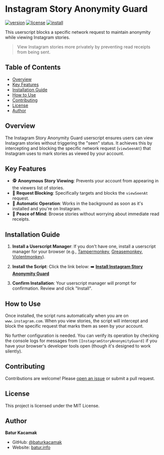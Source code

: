 # Instagram Story Anonymity Guard

[![version](https://img.shields.io/badge/version-1.1.0-blue.svg)](meta.json)
[![license](https://img.shields.io/badge/license-MIT-green.svg)](LICENSE)
[![install](https://img.shields.io/badge/install%20directly-userscript-brightgreen.svg)](https://github.com/baturkacamak/user-scripts/raw/master/userscripts/instagram-story-anonymity-guard/instagram-story-anonymity-guard.user.js)

This userscript blocks a specific network request to maintain anonymity while viewing Instagram stories.

> View Instagram stories more privately by preventing read receipts from being sent.

## Table of Contents

- [Overview](#overview)
- [Key Features](#key-features)
- [Installation Guide](#installation-guide)
- [How to Use](#how-to-use)
- [Contributing](#contributing)
- [License](#license)
- [Author](#author)

## Overview

The Instagram Story Anonymity Guard userscript ensures users can view Instagram stories without triggering the "seen" status. It achieves this by intercepting and blocking the specific network request (`viewSeenAt`) that Instagram uses to mark stories as viewed by your account.

## Key Features

-   🕵️ **Anonymous Story Viewing**: Prevents your account from appearing in the viewers list of stories.
-   🚫 **Request Blocking**: Specifically targets and blocks the `viewSeenAt` request.
-   🚀 **Automatic Operation**: Works in the background as soon as it's installed and you're on Instagram.
-   🧘 **Peace of Mind**: Browse stories without worrying about immediate read receipts.

## Installation Guide

1.  **Install a Userscript Manager**:
    If you don't have one, install a userscript manager for your browser (e.g., [Tampermonkey](https://tampermonkey.net/), [Greasemonkey](https://www.greasespot.net/), [Violentmonkey](https://violentmonkey.github.io/)).

2.  **Install the Script**:
    Click the link below:
    ➡️ **[Install Instagram Story Anonymity Guard](https://github.com/baturkacamak/user-scripts/raw/master/userscripts/instagram-story-anonymity-guard/instagram-story-anonymity-guard.user.js)**

3.  **Confirm Installation**:
    Your userscript manager will prompt for confirmation. Review and click "Install".

## How to Use

Once installed, the script runs automatically when you are on `www.instagram.com`. When you view stories, the script will intercept and block the specific request that marks them as seen by your account.

No further configuration is needed. You can verify its operation by checking the console logs for messages from `[InstagramStoryAnonymityGuard]` if you have your browser's developer tools open (though it's designed to work silently).

## Contributing

Contributions are welcome! Please [open an issue](https://github.com/baturkacamak/user-scripts/issues) or submit a pull request.

## License

This project is licensed under the MIT License.

## Author

**Batur Kacamak**
-   GitHub: [@baturkacamak](https://github.com/baturkacamak)
-   Website: [batur.info](https://batur.info/)
